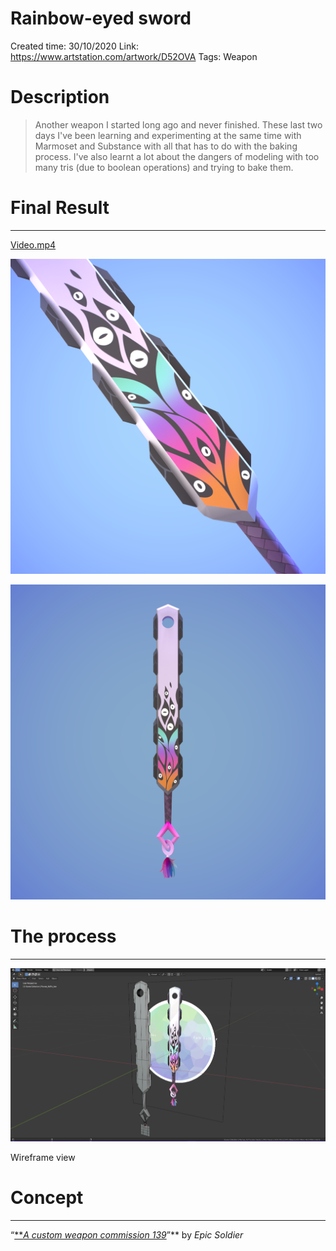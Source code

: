# Rainbow-eyed sword

Created time: 30/10/2020
Link: https://www.artstation.com/artwork/D52OVA
Tags: Weapon

# Description

> Another weapon I started long ago and never finished. These last two days I've been learning and experimenting at the same time with Marmoset and Substance with all that has to do with the baking process. I've also learnt a lot about the dangers of modeling with too many tris (due to boolean operations) and trying to bake them.
> 

# Final Result

---

[Video.mp4](Rainbow-eyed%20sword%206217d675c2864f70b2b9031e5759f6a2/Video.mp4)

![Render_Main Camera 1.png](Rainbow-eyed%20sword%206217d675c2864f70b2b9031e5759f6a2/Render_Main_Camera_1.png)

![Render.png](Rainbow-eyed%20sword%206217d675c2864f70b2b9031e5759f6a2/Render.png)

# The process

---

![Wireframe view](Rainbow-eyed%20sword%206217d675c2864f70b2b9031e5759f6a2/Captura_Blender.png)

Wireframe view

# Concept

---

“[***A custom weapon commission 139*](https://www.deviantart.com/epic-soldier/art/A-custom-weapon-commission-139-820914128)”** by *Epic Soldier*